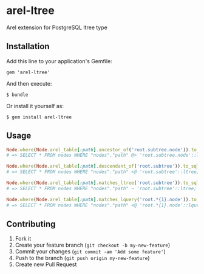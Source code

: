 # arel-ltree

Arel extension for PostgreSQL ltree type

## Installation

Add this line to your application's Gemfile:

    gem 'arel-ltree'

And then execute:

    $ bundle

Or install it yourself as:

    $ gem install arel-ltree

## Usage

```ruby
Node.where(Node.arel_table[:path].ancestor_of('root.subtree.node')).to_sql
# => SELECT * FROM nodes WHERE "nodes"."path" @> 'root.subtree.node'::ltree;

Node.where(Node.arel_table[:path].descendant_of('root.subtree')).to_sql
# => SELECT * FROM nodes WHERE "nodes"."path" <@ 'root.subtree'::ltree;

Node.where(Node.arel_table[:path].matches_ltree('root.subtree')).to_sql
# => SELECT * FROM nodes WHERE "nodes"."path" ~ 'root.subtree'::ltree;

Node.where(Node.arel_table[:path].matches_lquery('root.*{1}.node')).to_sql
# => SELECT * FROM nodes WHERE "nodes"."path" <@ 'root.*{1}.node'::lquery;
```

## Contributing

1. Fork it
2. Create your feature branch (`git checkout -b my-new-feature`)
3. Commit your changes (`git commit -am 'Add some feature'`)
4. Push to the branch (`git push origin my-new-feature`)
5. Create new Pull Request

